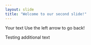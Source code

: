 ```yaml
---
layout: slide
title: "Welcome to our second slide!"
---
```

Your text
Use the left arrow to go back!

Testing additional text
